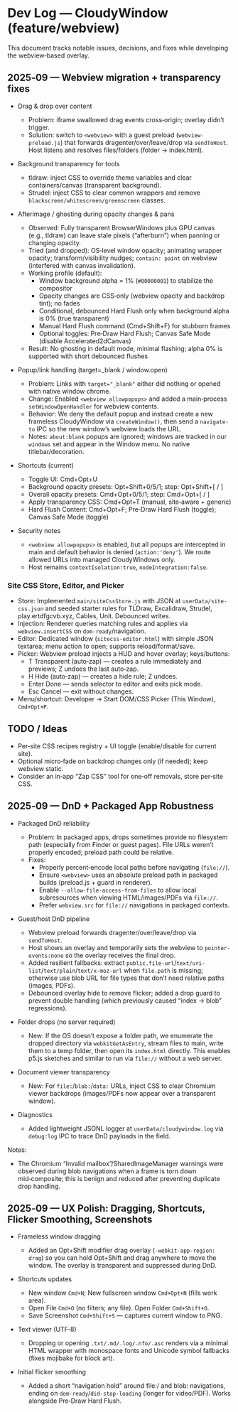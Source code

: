 # Dev Log — CloudyWindow (feature/webview)

This document tracks notable issues, decisions, and fixes while developing the webview‑based overlay.

## 2025‑09 — Webview migration + transparency fixes

- Drag & drop over content
  - Problem: iframe swallowed drag events cross‑origin; overlay didn’t trigger.
  - Solution: switch to `<webview>` with a guest preload (`webview-preload.js`) that forwards dragenter/over/leave/drop via `sendToHost`. Host listens and resolves files/folders (folder → index.html).

- Background transparency for tools
  - tldraw: inject CSS to override theme variables and clear containers/canvas (transparent background).
  - Strudel: inject CSS to clear common wrappers and remove `blackscreen/whitescreen/greenscreen` classes.

- Afterimage / ghosting during opacity changes & pans
  - Observed: Fully transparent BrowserWindows plus GPU canvas (e.g., tldraw) can leave stale pixels (“afterburn”) when panning or changing opacity.
  - Tried (and dropped): OS‑level window opacity; animating wrapper opacity; transform/visibility nudges; `contain: paint` on webview (interfered with canvas invalidation).
  - Working profile (default):
    - Window background alpha = 1% (`#00000001`) to stabilize the compositor
    - Opacity changes are CSS‑only (webview opacity and backdrop tint); no fades
    - Conditional, debounced Hard Flush only when background alpha is 0% (true transparent)
    - Manual Hard Flush command (Cmd+Shift+F) for stubborn frames
    - Optional toggles: Pre‑Draw Hard Flush; Canvas Safe Mode (disable Accelerated2dCanvas)
  - Result: No ghosting in default mode, minimal flashing; alpha 0% is supported with short debounced flushes

- Popup/link handling (target=_blank / window.open)
  - Problem: Links with `target="_blank"` either did nothing or opened with native window chrome.
  - Change: Enabled `<webview allowpopups>` and added a main‑process `setWindowOpenHandler` for webview contents.
  - Behavior: We deny the default popup and instead create a new frameless CloudyWindow via `createWindow()`, then send a `navigate-to` IPC so the new window’s webview loads the URL.
  - Notes: `about:blank` popups are ignored; windows are tracked in our `windows` set and appear in the Window menu. No native titlebar/decoration.

- Shortcuts (current)
  - Toggle UI: Cmd+Opt+U
  - Background opacity presets: Opt+Shift+0/5/1; step: Opt+Shift+[ / ]
  - Overall opacity presets: Cmd+Opt+0/5/1; step: Cmd+Opt+[ / ]
  - Apply transparency CSS: Cmd+Opt+T (manual, site‑aware + generic)
  - Hard Flush Content: Cmd+Opt+F; Pre‑Draw Hard Flush (toggle); Canvas Safe Mode (toggle)

- Security notes
  - `<webview allowpopups>` is enabled, but all popups are intercepted in main and default behavior is denied (`action:'deny'`). We route allowed URLs into managed CloudyWindows only.
  - Host remains `contextIsolation:true`, `nodeIntegration:false`.

### Site CSS Store, Editor, and Picker
- Store: Implemented `main/siteCssStore.js` with JSON at `userData/site-css.json` and seeded starter rules for TLDraw, Excalidraw, Strudel, play.ertdfgcvb.xyz, Cables, Unit. Debounced writes.
- Injection: Renderer queries matching rules and applies via `webview.insertCSS` on `dom-ready`/navigation.
- Editor: Dedicated window (`sitecss-editor.html`) with simple JSON textarea; menu action to open; supports reload/format/save.
- Picker: Webview preload injects a HUD and hover overlay; keys/buttons:
  - T Transparent (auto‑zap) — creates a rule immediately and previews; Z undoes the last auto‑zap.
  - H Hide (auto‑zap) — creates a hide rule; Z undoes.
  - Enter Done — sends selector to editor and exits pick mode.
  - Esc Cancel — exit without changes.
- Menu/shortcut: Developer → Start DOM/CSS Picker (This Window), `Cmd+Opt+P`.

## TODO / Ideas

- Per‑site CSS recipes registry + UI toggle (enable/disable for current site).
- Optional micro‑fade on backdrop changes only (if needed); keep webview static.
- Consider an in‑app “Zap CSS” tool for one‑off removals, store per‑site CSS.

## 2025‑09 — DnD + Packaged App Robustness

- Packaged DnD reliability
  - Problem: In packaged apps, drops sometimes provide no filesystem path (especially from Finder or guest pages). File URLs weren’t properly encoded; preload path could be relative.
  - Fixes:
    - Properly percent‑encode local paths before navigating (`file://`).
    - Ensure `<webview>` uses an absolute preload path in packaged builds (preload.js + guard in renderer).
    - Enable `--allow-file-access-from-files` to allow local subresources when viewing HTML/images/PDFs via `file://`.
    - Prefer `webview.src` for `file://` navigations in packaged contexts.

- Guest/host DnD pipeline
  - Webview preload forwards dragenter/over/leave/drop via `sendToHost`.
  - Host shows an overlay and temporarily sets the webview to `pointer-events:none` so the overlay receives the final drop.
  - Added resilient fallbacks: extract `public.file-url`/`text/uri-list`/`text/plain`/`text/x-moz-url` when `file.path` is missing; otherwise use blob URL for file types that don’t need relative paths (images, PDFs).
  - Debounced overlay hide to remove flicker; added a drop guard to prevent double handling (which previously caused “index → blob” regressions).

- Folder drops (no server required)
  - New: If the OS doesn’t expose a folder path, we enumerate the dropped directory via `webkitGetAsEntry`, stream files to main, write them to a temp folder, then open its `index.html` directly. This enables p5.js sketches and similar to run via `file://` without a web server.

- Document viewer transparency
  - New: For `file:`/`blob:`/`data:` URLs, inject CSS to clear Chromium viewer backdrops (images/PDFs now appear over a transparent window).

- Diagnostics
  - Added lightweight JSONL logger at `userData/cloudywindow.log` via `debug:log` IPC to trace DnD payloads in the field.

Notes:
- The Chromium “Invalid mailbox”/SharedImageManager warnings were observed during blob navigations when a frame is torn down mid‑composite; this is benign and reduced after preventing duplicate drop handling.

## 2025‑09 — UX Polish: Dragging, Shortcuts, Flicker Smoothing, Screenshots

- Frameless window dragging
  - Added an Opt+Shift modifier drag overlay (`-webkit-app-region: drag`) so you can hold Opt+Shift and drag anywhere to move the window. The overlay is transparent and suppressed during DnD.

- Shortcuts updates
  - New window `Cmd+N`; New fullscreen window `Cmd+Opt+N` (fills work area).
  - Open File `Cmd+O` (no filters; any file). Open Folder `Cmd+Shift+O`.
  - Save Screenshot `Cmd+Shift+S` — captures current window to PNG.

- Text viewer (UTF‑8)
  - Dropping or opening `.txt/.md/.log/.nfo/.asc` renders via a minimal HTML wrapper with monospace fonts and Unicode symbol fallbacks (fixes mojibake for block art).

- Initial flicker smoothing
  - Added a short “navigation hold” around file:/ and blob: navigations, ending on `dom-ready`/`did-stop-loading` (longer for video/PDF). Works alongside Pre‑Draw Hard Flush.
